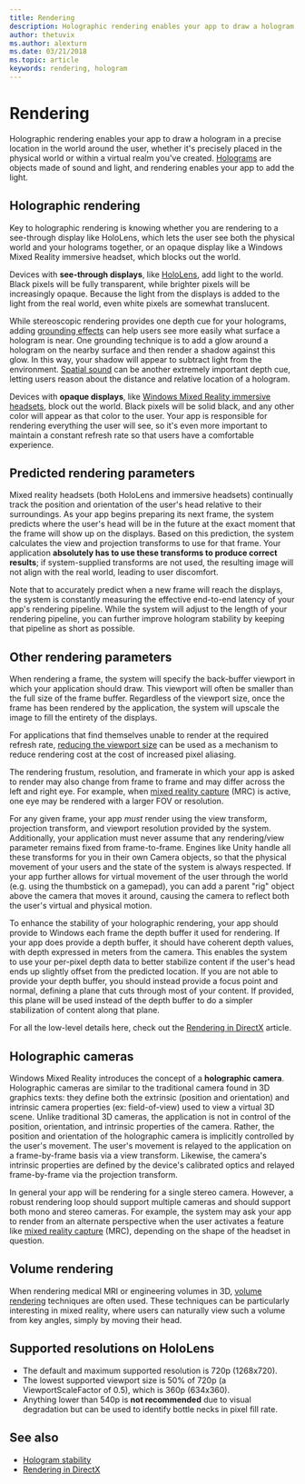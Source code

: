 ```yaml
---
title: Rendering
description: Holographic rendering enables your app to draw a hologram in a precise location in the world around the user, whether it's precisely placed in the physical world or within a virtual realm you've created.
author: thetuvix
ms.author: alexturn
ms.date: 03/21/2018
ms.topic: article
keywords: rendering, hologram
---
```




# Rendering

Holographic rendering enables your app to draw a hologram in a precise location in the world around the user, whether it's precisely placed in the physical world or within a virtual realm you've created. [Holograms](hologram.md) are objects made of sound and light, and rendering enables your app to add the light.

## Holographic rendering

Key to holographic rendering is knowing whether you are rendering to a see-through display like HoloLens, which lets the user see both the physical world and your holograms together, or an opaque display like a Windows Mixed Reality immersive headset, which blocks out the world.

Devices with **see-through displays**, like [HoloLens](hololens-hardware-details.md), add light to the world. Black pixels will be fully transparent, while brighter pixels will be increasingly opaque. Because the light from the displays is added to the light from the real world, even white pixels are somewhat translucent.

While stereoscopic rendering provides one depth cue for your holograms, adding [grounding effects](interaction-fundamentals.md) can help users see more easily what surface a hologram is near. One grounding technique is to add a glow around a hologram on the nearby surface and then render a shadow against this glow. In this way, your shadow will appear to subtract light from the environment. [Spatial sound](spatial-sound.md) can be another extremely important depth cue, letting users reason about the distance and relative location of a hologram.

Devices with **opaque displays**, like [Windows Mixed Reality immersive headsets](immersive-headset-hardware-details.md), block out the world. Black pixels will be solid black, and any other color will appear as that color to the user. Your app is responsible for rendering everything the user will see, so it's even more important to maintain a constant refresh rate so that users have a comfortable experience.

## Predicted rendering parameters

Mixed reality headsets (both HoloLens and immersive headsets) continually track the position and orientation of the user's head relative to their surroundings. As your app begins preparing its next frame, the system predicts where the user's head will be in the future at the exact moment that the frame will show up on the displays. Based on this prediction, the system calculates the view and projection transforms to use for that frame. Your application **absolutely has to use these transforms to produce correct results**; if system-supplied transforms are not used, the resulting image will not align with the real world, leading to user discomfort.

Note that to accurately predict when a new frame will reach the displays, the system is constantly measuring the effective end-to-end latency of your app's rendering pipeline. While the system will adjust to the length of your rendering pipeline, you can further improve hologram stability by keeping that pipeline as short as possible.

## Other rendering parameters

When rendering a frame, the system will specify the back-buffer viewport in which your application should draw. This viewport will often be smaller than the full size of the frame buffer. Regardless of the viewport size, once the frame has been rendered by the application, the system will upscale the image to fill the entirety of the displays.

For applications that find themselves unable to render at the required refresh rate, [reducing the viewport size](https://docs.microsoft.com/en-us/uwp/api/Windows.Graphics.Holographic.HolographicCamera#Windows_Graphics_Holographic_HolographicCamera_ViewportScaleFactor) can be used as a mechanism to reduce rendering cost at the cost of increased pixel aliasing.

The rendering frustum, resolution, and framerate in which your app is asked to render may also change from frame to frame and may differ across the left and right eye. For example, when [mixed reality capture](mixed-reality-capture.md) (MRC) is active, one eye may be rendered with a larger FOV or resolution.

For any given frame, your app *must* render using the view transform, projection transform, and viewport resolution provided by the system. Additionally, your application must never assume that any rendering/view parameter remains fixed from frame-to-frame. Engines like Unity handle all these transforms for you in their own Camera objects, so that the physical movement of your users and the state of the system is always respected. If your app further allows for virtual movement of the user through the world (e.g. using the thumbstick on a gamepad), you can add a parent "rig" object above the camera that moves it around, causing the camera to reflect both the user's virtual and physical motion.

To enhance the stability of your holographic rendering, your app should provide to Windows each frame the depth buffer it used for rendering. If your app does provide a depth buffer, it should have coherent depth values, with depth expressed in meters from the camera. This enables the system to use your per-pixel depth data to better stabilize content if the user's head ends up slightly offset from the predicted location. If you are not able to provide your depth buffer, you should instead provide a focus point and normal, defining a plane that cuts through most of your content. If provided, this plane will be used instead of the depth buffer to do a simpler stabilization of content along that plane.

For all the low-level details here, check out the [Rendering in DirectX](rendering-in-directx.md) article.

## Holographic cameras

Windows Mixed Reality introduces the concept of a **holographic camera**. Holographic cameras are similar to the traditional camera found in 3D graphics texts: they define both the extrinsic (position and orientation) and intrinsic camera properties (ex: field-of-view) used to view a virtual 3D scene. Unlike traditional 3D cameras, the application is not in control of the position, orientation, and intrinsic properties of the camera. Rather, the position and orientation of the holographic camera is implicitly controlled by the user's movement. The user's movement is relayed to the application on a frame-by-frame basis via a view transform. Likewise, the camera's intrinsic properties are defined by the device's calibrated optics and relayed frame-by-frame via the projection transform.

In general your app will be rendering for a single stereo camera. However, a robust rendering loop should support multiple cameras and should support both mono and stereo cameras. For example, the system may ask your app to render from an alternate perspective when the user activates a feature like [mixed reality capture](mixed-reality-capture.md) (MRC), depending on the shape of the headset in question.

## Volume rendering

When rendering medical MRI or engineering volumes in 3D, [volume rendering](volume-rendering.md) techniques are often used. These techniques can be particularly interesting in mixed reality, where users can naturally view such a volume from key angles, simply by moving their head.

## Supported resolutions on HoloLens
* The default and maximum supported resolution is 720p (1268x720).
* The lowest supported viewport size is 50% of 720p (a ViewportScaleFactor of 0.5), which is 360p (634x360).
* Anything lower than 540p is **not recommended** due to visual degradation but can be used to identify bottle necks in pixel fill rate.

## See also
* [Hologram stability](hologram-stability.md)
* [Rendering in DirectX](rendering-in-directx.md)